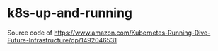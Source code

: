 # k8s-up-and-running
Source code of https://www.amazon.com/Kubernetes-Running-Dive-Future-Infrastructure/dp/1492046531
